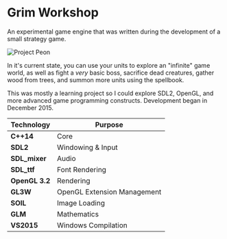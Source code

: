 # Grim Workshop

An experimental game engine that was written during the development of a small strategy game.

![Project Peon](http://declanhopkins.com/static/images/screenshots/project-peon-screenshot.png)

In it's current state, you can use your units to explore an "infinite" game world, as well as fight a _very_ basic boss, sacrifice dead creatures, gather wood from trees, and summon more units using the spellbook.

This was mostly a learning project so I could explore SDL2, OpenGL, and more advanced game programming constructs. Development began in December 2015.

Technology     | Purpose
---------------|----------
**C++14**      | Core
**SDL2**       | Windowing & Input
**SDL_mixer**  | Audio
**SDL_ttf**    | Font Rendering
**OpenGL 3.2** | Rendering
**GL3W**       | OpenGL Extension Management
**SOIL**       | Image Loading
**GLM**        | Mathematics
**VS2015**     | Windows Compilation
